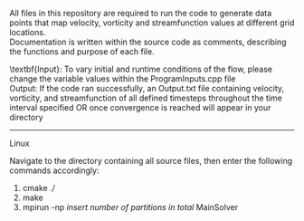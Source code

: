 All files in this repository are required to run the code to generate data points that map velocity, vorticity and streamfunction values at different grid locations.   
Documentation is written within the source code as comments, describing the functions and purpose of each file.

\textbf{Input}: To vary initial and runtime conditions of the flow, please change the variable values within the ProgramInputs.cpp file  
Output: If the code ran successfully, an Output.txt file containing velocity, vorticity, and streamfunction of all defined timesteps throughout the time interval specified
        OR once convergence is reached will appear in your directory
______
Linux

Navigate to the directory containing all source files, then enter the following commands accordingly:
1.  cmake ./
2.  make
3.  mpirun -np *insert number of partitions in total* MainSolver
